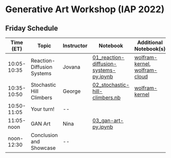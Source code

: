 # Generative Art Workshop (IAP 2022)

## Friday Schedule

| Time (ET)     | Topic                         | Instructor     | Notebook       | Additional Notebook(s) |
| -----------   | ----------------------------- | -------------- |--------------- | ---------------------- |
| 10:05-10:35   | Reaction-Diffusion Systems    | Jovana           | [01_reaction-diffusion-systems-py.ipynb](https://github.com/gvarnavi/generative-art-iap/blob/master/01.28-Friday/01_reaction-diffusion-systems-py.ipynb) |[wolfram-kernel](https://github.com/gvarnavi/generative-art-iap/blob/master/01.28-Friday/01X_reaction-diffusion-systems-wl.ipynb),  [wolfram-cloud](https://www.wolframcloud.com/obj/gvarnavi/Published/01X_reaction-diffusion-systems.nb)|
| 10:35-10:50   | Stochastic Hill Climbers                  | George         | [02_stochastic-hill-climbers.nb](https://www.wolframcloud.com/obj/gvarnavi/Published/04X_stochastic-hill-climbers.nb) | [wolfram-kernel](https://github.com/gvarnavi/generative-art-iap/blob/master/01.28-Friday/02X_stochastic-hill-climbers-wl.ipynb)|
| 10:50-11:05   | Your turn!                    | -- | | |
| 11:05-noon    | GAN Art | Nina         | [03_gan-art-py.ipynb](https://github.com/gvarnavi/generative-art-iap/blob/master/01.28-Friday/03_gan-art-py.ipynb)| |
| noon-12:30    | Conclusion and Showcase                    | -- | | |
